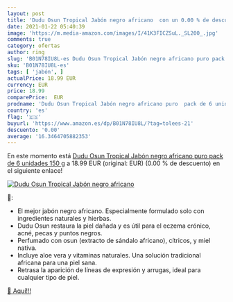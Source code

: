 ```yaml
---
layout: post
title: 'Dudu Osun Tropical Jabón negro africano  con un 0.00 % de descuento'
date: 2021-01-22 05:40:39
image: 'https://m.media-amazon.com/images/I/41K3FICZSuL._SL200_.jpg'
comments: true
category: ofertas
author: ring
slug: 'B01N78IU8L-es Dudu Osun Tropical Jabón negro africano puro pack de 6...'
sku: 'B01N78IU8L-es'
tags: [ 'jabón', ]
actualPrice: 18.99 EUR
currency: EUR
price: 18.99
comparePrice:  EUR
prodname: 'Dudu Osun Tropical Jabón negro africano puro  pack de 6 unidades  150 g'
country: 'es'
flag: '🇪🇸'
buyurl: 'https://www.amazon.es/dp/B01N78IU8L/?tag=tolees-21'
descuento: '0.00'
average: '16.3464705882353'
---
```


En este momento está [Dudu Osun Tropical Jabón negro africano puro  pack de 6 unidades  150 g](https://www.amazon.es/dp/B01N78IU8L/?tag=tolees-21) a 18.99 EUR (original:  EUR) (0.00 %  de descuento) en el siguiente enlace!

[![Dudu Osun Tropical Jabón negro africano ](https://m.media-amazon.com/images/I/41K3FICZSuL._SL200_.jpg)](https://www.amazon.es/dp/B01N78IU8L/?tag=tolees-21)

🔎:

- El mejor jabón negro africano. Especialmente formulado solo con ingredientes naturales y hierbas.
- Dudu Osun restaura la piel dañada y es útil para el eczema crónico, acné, pecas y puntos negros.
- Perfumado con osun (extracto de sándalo africano), cítricos, y miel nativa.
- Incluye aloe vera y vitaminas naturales. Una solución tradicional africana para una piel sana.
- Retrasa la aparición de líneas de expresión y arrugas, ideal para cualquier tipo de piel.

[🛒 Aquí!!!](https://www.amazon.es/dp/B01N78IU8L/?tag=tolees-21)
